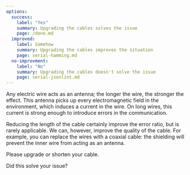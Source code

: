 ```yaml
---
options:
  success:
    label: "Yes"
    summary: Upgrading the cables solves the issue
    page: /done.md
  improved:
    label: Somehow
    summary: Upgrading the cables improves the situation
    page: serial-hamming.md
  no-improvment:
    label: "No"
    summary: Upgrading the cables doesn't solve the issue
    page: serial-jsonlint.md
--- 
```


Any electric wire acts as an antenna; the longer the wire, the stronger the effect. This antenna picks up every electromagnetic field in the environment, which induces a current in the wire. On long wires, this current is strong enough to introduce errors in the communication.

Reducing the length of the cable certainly improve the error ratio, but is rarely applicable.
We can, however, improve the quality of the cable.
For example, you can replace the wires with a coaxial cable: the shielding will prevent the inner wire from acting as an antenna.

Please upgrade or shorten your cable.

Did this solve your issue?